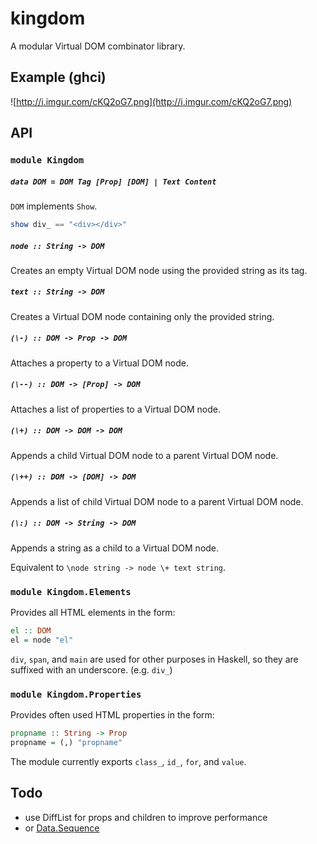 # kingdom

A modular Virtual DOM combinator library.

## Example (ghci)
![http://i.imgur.com/cKQ2oG7.png](http://i.imgur.com/cKQ2oG7.png)

## API

### `module Kingdom`

##### `data DOM = DOM Tag [Prop] [DOM] | Text Content`
`DOM` implements `Show`.

```hs
show div_ == "<div></div>"
```

##### `node :: String -> DOM`
Creates an empty Virtual DOM node using the provided string as its tag.

##### `text :: String -> DOM`
Creates a Virtual DOM node containing only the provided string.

##### `(\-) :: DOM -> Prop -> DOM`
Attaches a property to a Virtual DOM node.

##### `(\--) :: DOM -> [Prop] -> DOM`
Attaches a list of properties to a Virtual DOM node.

##### `(\+) :: DOM -> DOM -> DOM`
Appends a child Virtual DOM node to a parent Virtual DOM node.

##### `(\++) :: DOM -> [DOM] -> DOM`
Appends a list of child Virtual DOM node to a parent Virtual DOM node.

##### `(\:) :: DOM -> String -> DOM`
Appends a string as a child to a Virtual DOM node.

Equivalent to `\node string -> node \+ text string`.

### `module Kingdom.Elements`

Provides all HTML elements in the form:
```hs
el :: DOM
el = node "el"
```

`div`, `span`, and `main` are used for other purposes in Haskell, so they are suffixed with an underscore. (e.g. `div_`)

### `module Kingdom.Properties`

Provides often used HTML properties in the form:
```hs
propname :: String -> Prop
propname = (,) "propname"
```

The module currently exports `class_`, `id_`, `for`, and `value`.

## Todo
- use DiffList for props and children to improve performance
 - or [Data.Sequence](http://hackage.haskell.org/package/containers-0.5.7.1/docs/Data-Sequence.html)
